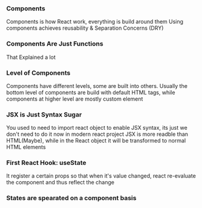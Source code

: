 ### Components
Components is how React work, everything is build around them
Using components achieves reusability & Separation Concerns (DRY)

### Components Are Just Functions
That Explained a lot

### Level of Components
Components have different levels, some are built into others. Usually the bottom level of components are build with default HTML tags, while components at higher level are mostly custom element <ExpenseItem></ExpenseItem>

### JSX is Just Syntax Sugar
You used to need to import react object to enable JSX syntax, its just we don't need to do it now in modern react project
JSX is more readble than HTML(Maybe), while in the React object it will be transformed to normal HTML elements

### First React Hook: useState
It register a certain props so that when it's value changed, react re-evaluate the component and thus reflect the change

### States are spearated on a component basis



